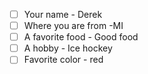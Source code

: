  - [ ] Your name - Derek
 - [ ] Where you are from  -MI
 - [ ] A favorite food - Good food
 - [ ] A hobby - Ice hockey
 - [ ] Favorite color - red
